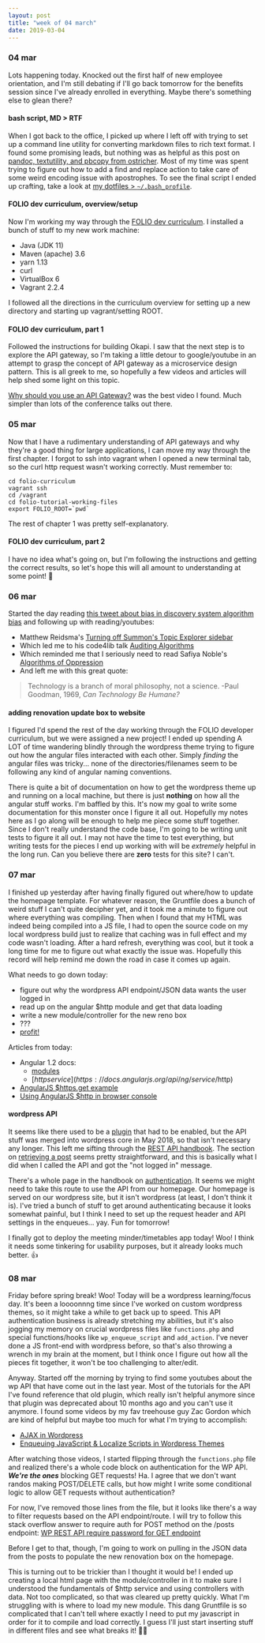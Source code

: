 ```yaml
---
layout: post
title: "week of 04 march"
date: 2019-03-04
---
```


### 04 mar

Lots happening today. Knocked out the first half of new employee orientation, and I'm still debating if I'll go back tomorrow for the benefits session since I've already enrolled in everything. Maybe there's something else to glean there?

#### bash script, MD > RTF

When I got back to the office, I picked up where I left off with trying to set up a command line utility for converting markdown files to rich text format. I found some promising leads, but nothing was as helpful as this post on [pandoc, textutility, and pbcopy from ostricher](https://www.ostricher.com/2015/08/from-markdown-to-pastable-formatted-text-in-os-x-terminal/). Most of my time was spent trying to figure out how to add a find and replace action to take care of some weird encoding issue with apostrophes. To see the final script I ended up crafting, take a look at [my dotfiles > `~/.bash_profile`](https://github.com/carylwyatt/dotfiles). 

#### FOLIO dev curriculum, overview/setup

Now I'm working my way through the [FOLIO dev curriculum](https://dev.folio.org/tutorials/curriculum/overview/). I installed a bunch of stuff to my new work machine:
  - Java (JDK 11)
  - Maven (apache) 3.6
  - yarn 1.13
  - curl
  - VirtualBox 6
  - Vagrant 2.2.4

I followed all the directions in the curriculum overview for setting up a new directory and starting up vagrant/setting ROOT. 

#### FOLIO dev curriculum, part 1

Followed the instructions for building Okapi. I saw that the next step is to explore the API gateway, so I'm taking a little detour to google/youtube in an attempt to grasp the concept of API gateway as a microservice design pattern. This is all greek to me, so hopefully a few videos and articles will help shed some light on this topic.

[Why should you use an API Gateway?](https://www.youtube.com/watch?v=lmFB0YSHri8) was the best video I found. Much simpler than lots of the conference talks out there.

### 05 mar

Now that I have a rudimentary understanding of API gateways and why they're a good thing for large applications, I can move my way through the first chapter. I forgot to ssh into vagrant when I opened a new terminal tab, so the curl http request wasn't working correctly. Must remember to:
```
cd folio-curriculum
vagrant ssh
cd /vagrant
cd folio-tutorial-working-files
export FOLIO_ROOT=`pwd`
```

The rest of chapter 1 was pretty self-explanatory.

#### FOLIO dev curriculum, part 2

I have no idea what's going on, but I'm following the instructions and getting the correct results, so let's hope this will all amount to understanding at some point! :crossed_fingers:

### 06 mar

Started the day reading [this tweet about bias in discovery system algorithm bias](https://twitter.com/LibSkrat/status/1103035379324719104) and following up with reading/youtubes:

- Matthew Reidsma's [Turning off Summon's Topic Explorer sidebar](https://matthew.reidsrow.com/worknotes/214)
- Which led me to his code4lib talk [Auditing Algorithms](https://www.youtube.com/watch?v=yFQOOVtFaco&feature=youtu.be&t=1h27m33s)
- Which reminded me that I seriously need to read Safiya Noble's [Algorithms of Oppression](https://www.amazon.com/Algorithms-Oppression-Search-Engines-Reinforce/dp/1479837245)
- And left me with this great quote:
> Technology is a branch of moral philosophy, not a science. -Paul Goodman, 1969, *Can Technology Be Humane?*

#### adding renovation update box to website

I figured I'd spend the rest of the day working through the FOLIO developer curriculum, but we were assigned a new project! I ended up spending A LOT of time wandering blindly through the wordpress theme trying to figure out how the angular files interacted with each other. Simply *finding*  the angular files was tricky... none of the directories/filenames seem to be following any kind of angular naming conventions.

There is quite a bit of documentation on how to get the wordpress theme up and running on a local machine, but there is just **nothing** on how all the angular stuff works. I'm baffled by this. It's now my goal to write some documentation for this monster once I figure it all out. Hopefully my notes here as I go along will be enough to help me piece some stuff together. Since I don't really understand the code base, I'm going to be writing unit tests to figure it all out. I may not have the time to test everything, but writing tests for the pieces I end up working with will be *extremely* helpful in the long run. Can you believe there are **zero** tests for this site? I can't.

### 07 mar

I finished up yesterday after having finally figured out where/how to update the homepage template. For whatever reason, the Gruntfile does a bunch of weird stuff I can't quite decipher yet, and it took me a minute to figure out where everything was compiling. Then when I found that my HTML was indeed being compiled into a JS file, I had to open the source code on my local wordpress build just to realize that caching was in full effect and my code wasn't loading. After a hard refresh, everything was cool, but it took a long time for me to figure out what exactly the issue was. Hopefully this record will help remind me down the road in case it comes up again.

What needs to go down today:
- figure out why the wordpress API endpoint/JSON data wants the user logged in
- read up on the angular $http module and get that data loading
- write a new module/controller for the new reno box
- ???
- [profit!](https://knowyourmeme.com/memes/profit)
 
Articles from today:
- Angular 1.2 docs:
  - [modules](https://code.angularjs.org/1.2.0/docs/guide/module)
  - [$http service](https://docs.angularjs.org/api/ng/service/$http)
- [AngularJS $https.get example](https://www.concretepage.com/angular-js/angularjs-http-get-example)
- [Using AngularJS $http in browser console](https://stackoverflow.com/questions/18436385/using-angularjs-http-in-browser-console)

#### wordpress API

It seems like there used to be a [plugin](https://wordpress.org/plugins/json-rest-api/#description) that had to be enabled, but the API stuff was merged into wordpress core in May 2018, so that isn't necessary any longer. This left me sifting through the [REST API handbook](https://developer.wordpress.org/rest-api/). The section on [retrieving a post](https://developer.wordpress.org/rest-api/reference/posts/#retrieve-a-post) seems pretty straightforward, and this is basically what I did when I called the API and got the "not logged in" message. 

There's a whole page in the handbook on [authentication](https://developer.wordpress.org/rest-api/using-the-rest-api/authentication). It seems we might need to take this route to use the API from our homepage. Our homepage is served on our wordpress site, but it isn't wordpress (at least, I don't think it is). I've tried a bunch of stuff to get around authenticating because it looks somewhat painful, but I think I need to set up the request header and API settings in the enqueues... yay. Fun for tomorrow! 

I finally got to deploy the meeting minder/timetables app today! Woo! I think it needs some tinkering for usability purposes, but it already looks much better. :thumbsup: 

### 08 mar

Friday before spring break! Woo! Today will be a wordpress learning/focus day. It's been a loooonnng time since I've worked on custom wordpress themes, so it might take a while to get back up to speed. This API authentication business is already stretching my abilities, but it's also jogging my memory on crucial wordpress files like `functions.php` and special functions/hooks like `wp_enqueue_script` and `add_action`. I've never done a JS front-end with wordpress before, so that's also throwing a wrench in my brain at the moment, but I think once I figure out how all the pieces fit together, it won't be too challenging to alter/edit. 

Anyway. Started off the morning by trying to find some youtubes about the wp API that have come out in the last year. Most of the tutorials for the API I've found reference that old plugin, which really isn't helpful anymore since that plugin was deprecated about 10 months ago and you can't use it anymore. I found some videos by my fav treehouse guy Zac Gordon which are kind of helpful but maybe too much for what I'm trying to accomplish:
- [AJAX in Wordpress](https://www.youtube.com/watch?v=Z0Jw226QKAM)
- [Enqueuing JavaScript & Localize Scripts in Wordpress Themes](https://www.youtube.com/watch?v=omTuBUS1Tvo&list=PLruo2gSoqleg-1cd8Zev66h0BzhIV3tGF)

After watching those videos, I started flipping through the `functions.php` file and realized there's a whole code block on authentication for the WP API. ***We're the ones*** blocking GET requests! Ha. I agree that we don't want randos making POST/DELETE calls, but how might I write some conditional logic to allow GET requests without authentication? 

For now, I've removed those lines from the file, but it looks like there's a way to filter requests based on the API endpoint/route. I will try to follow this stack overflow answer to require auth for POST method on the /posts endpoint: [WP REST API require password for GET endpoint](https://wordpress.stackexchange.com/questions/265523/wp-rest-api-require-password-for-get-endpoint)

Before I get to that, though, I'm going to work on pulling in the JSON data from the posts to populate the new renovation box on the homepage. 

This is turning out to be trickier than I thought it would be! I ended up creating a local html page with the module/controller in it to make sure I understood the fundamentals of $http service and using controllers with data. Not too complicated, so that was cleared up pretty quickly. What I'm struggling with is where to load  my new module. This dang Gruntfile is so complicated that I can't tell where exactly I need to put my javascript in order for it to compile and load correctly. I guess I'll just start inserting stuff in different files and see what breaks it! :grimacing::satisfied:

